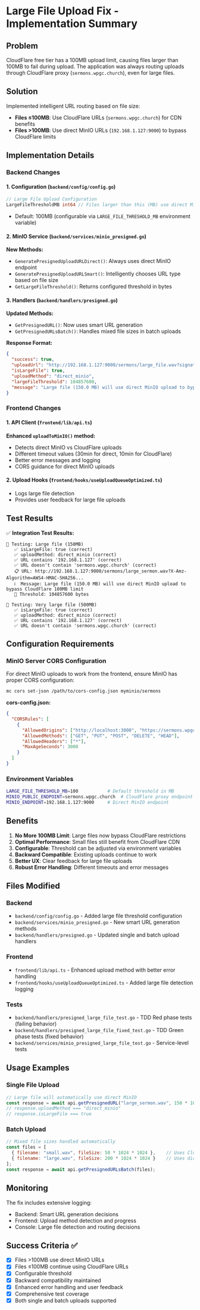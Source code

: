 # Large File Upload Fix - Implementation Summary

## Problem
CloudFlare free tier has a 100MB upload limit, causing files larger than 100MB to fail during upload. The application was always routing uploads through CloudFlare proxy (`sermons.wpgc.church`), even for large files.

## Solution
Implemented intelligent URL routing based on file size:
- **Files ≤100MB**: Use CloudFlare URLs (`sermons.wpgc.church`) for CDN benefits
- **Files >100MB**: Use direct MinIO URLs (`192.168.1.127:9000`) to bypass CloudFlare limits

## Implementation Details

### Backend Changes

#### 1. Configuration (`backend/config/config.go`)
```go
// Large File Upload Configuration
LargeFileThresholdMB int64 // Files larger than this (MB) use direct MinIO URLs
```
- Default: 100MB (configurable via `LARGE_FILE_THRESHOLD_MB` environment variable)

#### 2. MinIO Service (`backend/services/minio_presigned.go`)
**New Methods:**
- `GeneratePresignedUploadURLDirect()`: Always uses direct MinIO endpoint
- `GeneratePresignedUploadURLSmart()`: Intelligently chooses URL type based on file size
- `GetLargeFileThreshold()`: Returns configured threshold in bytes

#### 3. Handlers (`backend/handlers/presigned.go`)
**Updated Methods:**
- `GetPresignedURL()`: Now uses smart URL generation
- `GetPresignedURLsBatch()`: Handles mixed file sizes in batch uploads

**Response Format:**
```json
{
  "success": true,
  "uploadUrl": "http://192.168.1.127:9000/sermons/large_file.wav?signature=...",
  "isLargeFile": true,
  "uploadMethod": "direct_minio",
  "largeFileThreshold": 104857600,
  "message": "Large file (150.0 MB) will use direct MinIO upload to bypass CloudFlare 100MB limit"
}
```

### Frontend Changes

#### 1. API Client (`frontend/lib/api.ts`)
**Enhanced `uploadToMinIO()` method:**
- Detects direct MinIO vs CloudFlare uploads
- Different timeout values (30min for direct, 10min for CloudFlare)
- Better error messages and logging
- CORS guidance for direct MinIO uploads

#### 2. Upload Hooks (`frontend/hooks/useUploadQueueOptimized.ts`)
- Logs large file detection
- Provides user feedback for large file uploads

## Test Results

✅ **Integration Test Results:**
```
🔬 Testing: Large file (150MB)
   ✅ isLargeFile: true (correct)
   ✅ uploadMethod: direct_minio (correct) 
   ✅ URL contains '192.168.1.127' (correct)
   ✅ URL doesn't contain 'sermons.wpgc.church' (correct)
   📋 URL: http://192.168.1.127:9000/sermons/large_sermon.wav?X-Amz-Algorithm=AWS4-HMAC-SHA256...
   ℹ️  Message: Large file (150.0 MB) will use direct MinIO upload to bypass CloudFlare 100MB limit
   📏 Threshold: 104857600 bytes

🔬 Testing: Very large file (500MB)  
   ✅ isLargeFile: true (correct)
   ✅ uploadMethod: direct_minio (correct)
   ✅ URL contains '192.168.1.127' (correct) 
   ✅ URL doesn't contain 'sermons.wpgc.church' (correct)
```

## Configuration Requirements

### MinIO Server CORS Configuration
For direct MinIO uploads to work from the frontend, ensure MinIO has proper CORS configuration:

```bash
mc cors set-json /path/to/cors-config.json myminio/sermons
```

**cors-config.json:**
```json
{
  "CORSRules": [
    {
      "AllowedOrigins": ["http://localhost:3000", "https://sermons.wpgc.church"],
      "AllowedMethods": ["GET", "PUT", "POST", "DELETE", "HEAD"],
      "AllowedHeaders": ["*"],
      "MaxAgeSeconds": 3000
    }
  ]
}
```

### Environment Variables
```bash
LARGE_FILE_THRESHOLD_MB=100           # Default threshold in MB
MINIO_PUBLIC_ENDPOINT=sermons.wpgc.church  # CloudFlare proxy endpoint
MINIO_ENDPOINT=192.168.1.127:9000     # Direct MinIO endpoint
```

## Benefits

1. **No More 100MB Limit**: Large files now bypass CloudFlare restrictions
2. **Optimal Performance**: Small files still benefit from CloudFlare CDN
3. **Configurable**: Threshold can be adjusted via environment variables
4. **Backward Compatible**: Existing uploads continue to work
5. **Better UX**: Clear feedback for large file uploads
6. **Robust Error Handling**: Different timeouts and error messages

## Files Modified

### Backend
- `backend/config/config.go` - Added large file threshold configuration
- `backend/services/minio_presigned.go` - New smart URL generation methods
- `backend/handlers/presigned.go` - Updated single and batch upload handlers

### Frontend  
- `frontend/lib/api.ts` - Enhanced upload method with better error handling
- `frontend/hooks/useUploadQueueOptimized.ts` - Added large file detection logging

### Tests
- `backend/handlers/presigned_large_file_test.go` - TDD Red phase tests (failing behavior)
- `backend/handlers/presigned_large_file_fixed_test.go` - TDD Green phase tests (fixed behavior)
- `backend/services/minio_presigned_large_file_test.go` - Service-level tests

## Usage Examples

### Single File Upload
```javascript
// Large file will automatically use direct MinIO
const response = await api.getPresignedURL("large_sermon.wav", 150 * 1024 * 1024);
// response.uploadMethod === "direct_minio" 
// response.isLargeFile === true
```

### Batch Upload
```javascript  
// Mixed file sizes handled automatically
const files = [
  { filename: "small.wav", fileSize: 50 * 1024 * 1024 },    // Uses CloudFlare
  { filename: "large.wav", fileSize: 200 * 1024 * 1024 }    // Uses direct MinIO
];
const response = await api.getPresignedURLsBatch(files);
```

## Monitoring

The fix includes extensive logging:
- Backend: Smart URL generation decisions
- Frontend: Upload method detection and progress
- Console: Large file detection and routing decisions

## Success Criteria ✅

- [x] Files >100MB use direct MinIO URLs
- [x] Files ≤100MB continue using CloudFlare URLs  
- [x] Configurable threshold
- [x] Backward compatibility maintained
- [x] Enhanced error handling and user feedback
- [x] Comprehensive test coverage
- [x] Both single and batch uploads supported